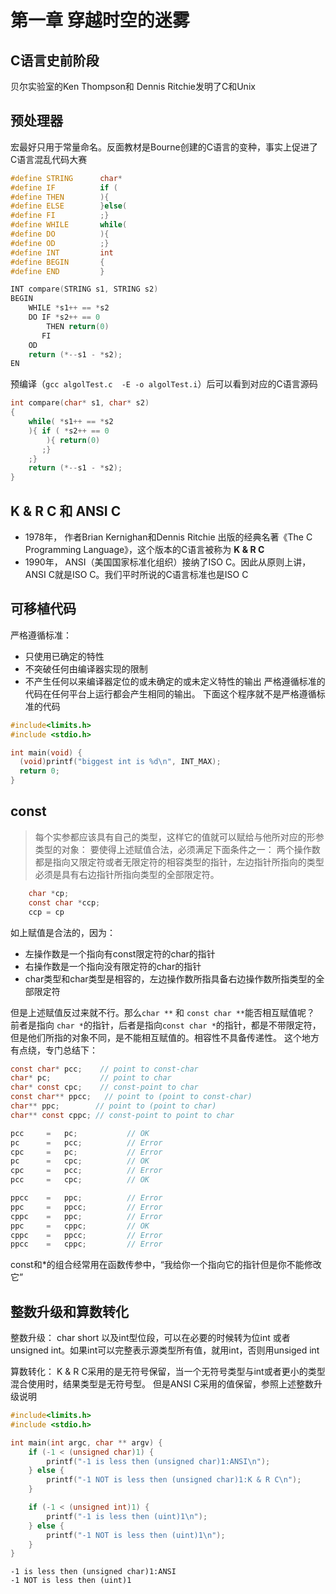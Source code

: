 # 第一章 穿越时空的迷雾

## C语言史前阶段

贝尔实验室的Ken Thompson和 Dennis Ritchie发明了C和Unix

## 预处理器

宏最好只用于常量命名。反面教材是Bourne创建的C语言的变种，事实上促进了 C语言混乱代码大赛

```c
#define STRING      char*
#define IF          if (
#define THEN        ){
#define ELSE        }else(
#define FI          ;}
#define WHILE       while(
#define DO          ){
#define OD          ;}
#define INT         int
#define BEGIN       {
#define END         }

INT compare(STRING s1, STRING s2)
BEGIN
    WHILE *s1++ == *s2
    DO IF *s2++ == 0
        THEN return(0)
       FI
    OD
    return (*--s1 - *s2);
EN
```
预编译（`gcc algolTest.c  -E -o algolTest.i`）后可以看到对应的C语言源码
```c
int compare(char* s1, char* s2)
{
    while( *s1++ == *s2
    ){ if ( *s2++ == 0
        ){ return(0)
       ;}
    ;}
    return (*--s1 - *s2);
}
```

## K & R C 和 ANSI C

- 1978年， 作者Brian Kernighan和Dennis Ritchie 出版的经典名著《The C Programming Language》，这个版本的C语言被称为 **K & R C**
- 1990年， ANSI（美国国家标准化组织）接纳了ISO C。因此从原则上讲，ANSI C就是ISO C。我们平时所说的C语言标准也是ISO C

## 可移植代码

严格遵循标准：
- 只使用已确定的特性
- 不突破任何由编译器实现的限制
- 不产生任何以来编译器定位的或未确定的或未定义特性的输出
严格遵循标准的代码在任何平台上运行都会产生相同的输出。
下面这个程序就不是严格遵循标准的代码
```c
#include<limits.h>
#include <stdio.h>

int main(void) {
  (void)printf("biggest int is %d\n", INT_MAX);
  return 0;
}
```

## const

> 每个实参都应该具有自己的类型，这样它的值就可以赋给与他所对应的形参类型的对象：
> 要使得上述赋值合法，必须满足下面条件之一：
> 两个操作数都是指向又限定符或者无限定符的相容类型的指针，左边指针所指向的类型必须是具有右边指针所指向类型的全部限定符。

```C
    char *cp;
    const char *ccp;
    ccp = cp
```
如上赋值是合法的，因为：
- 左操作数是一个指向有const限定符的char的指针
- 右操作数是一个指向没有限定符的char的指针
- char类型和char类型是相容的，左边操作数所指具备右边操作数所指类型的全部限定符

但是上述赋值反过来就不行。那么`char **` 和 `const char **`能否相互赋值呢？ 前者是指向 `char *`的指针，后者是指向`const char *`的指针，都是不带限定符，但是他们所指的对象不同，是不能相互赋值的。相容性不具备传递性。
这个地方有点绕，专门总结下：
```C
const char* pcc;    // point to const-char
char* pc;           // point to char
char* const cpc;    // const-point to char
const char** ppcc;   // point to (point to const-char)
char** ppc;        // point to (point to char)
char** const cppc; // const-point to point to char

pcc     =   pc;           // OK
pc      =   pcc;          // Error
cpc     =   pc;           // Error
pc      =   cpc;          // OK
cpc     =   pcc;          // Error
pcc     =   cpc;          // OK

ppcc    =   ppc;          // Error
ppc     =   ppcc;         // Error
cppc    =   ppc;          // Error
ppc     =   cppc;         // OK
cppc    =   ppcc;         // Error
ppcc    =   cppc;         // Error
```
const和\*的组合经常用在函数传参中，“我给你一个指向它的指针但是你不能修改它”

## 整数升级和算数转化

整数升级：
char short 以及int型位段，可以在必要的时候转为位int 或者 unsigned int。如果int可以完整表示源类型所有值，就用int，否则用unsiged int

算数转化：
K & R C采用的是无符号保留，当一个无符号类型与int或者更小的类型混合使用时，结果类型是无符号型。
但是ANSI C采用的值保留，参照上述整数升级说明
```C
#include<limits.h>
#include <stdio.h>

int main(int argc, char ** argv) {   
    if (-1 < (unsigned char)1) {
        printf("-1 is less then (unsigned char)1:ANSI\n");
    } else {
        printf("-1 NOT is less then (unsigned char)1:K & R C\n");
    }

    if (-1 < (unsigned int)1) {
        printf("-1 is less then (uint)1\n");
    } else {
        printf("-1 NOT is less then (uint)1\n");
    }
}
```
```
-1 is less then (unsigned char)1:ANSI
-1 NOT is less then (uint)1
```

